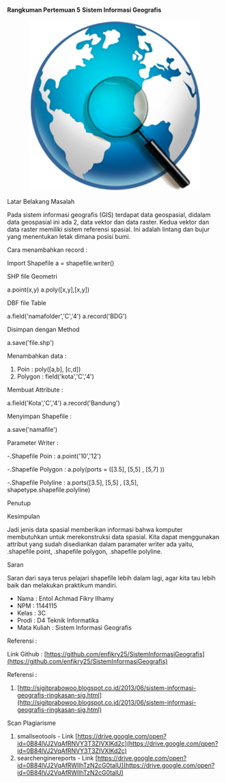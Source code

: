 **Rangkuman Pertemuan 5**  **Sistem Informasi Geografis**

 <p align="center"> 
<img src="../../img/GIS5.png" width="400px"> 
</p>
 

Latar Belakang Masalah

Pada sistem informasi geografis (GIS) terdapat data geospasial, didalam data geospasial ini ada 2, data vektor dan data raster. Kedua vektor dan data raster memiliki sistem referensi spasial. Ini adalah lintang dan bujur yang menentukan letak dimana posisi bumi.

Cara menambahkan record :

Import Shapefile a = shapefile.writer()

SHP file Geometri

a.point(x,y) a.poly([x,y],[x,y])

DBF file Table

a.field(&#39;namafolder&#39;,&#39;C&#39;,&#39;4&#39;) a.record(&#39;BDG&#39;)

Disimpan dengan Method

a.save(&#39;file.shp&#39;)

Menambahkan data :

1. Poin : poly([a,b], [c,d])
2. Polygon : field(&#39;kota&#39;,&#39;C&#39;,&#39;4&#39;)

Membuat Attribute :

a.field(&#39;Kota&#39;,&#39;C&#39;,&#39;4&#39;) a.record(&#39;Bandung&#39;)

Menyimpan Shapefile :

a.save(&#39;namafile&#39;)

Parameter Writer :

-.Shapefile Poin : a.point(&#39;10&#39;,&#39;12&#39;)

-.Shapefile Polygon : a.poly(ports = ([3.5], [5,5] , [5,7] ))

-.Shapefile Polyline : a.ports([3.5], [5,5] , [3,5], shapetype.shapefile.polyline)

Penutup

Kesimpulan

Jadi jenis data spasial memberikan informasi bahwa komputer membutuhkan untuk merekonstruksi data spasial. Kita dapat menggunakan attribut yang sudah disediankan dalam paramater writer ada yaitu, .shapefile point, .shapefile polygon, .shapefile polyline.

Saran

Saran dari saya terus pelajari shapefile lebih dalam lagi, agar kita tau lebih baik dan melakukan praktikum mandiri.

- Nama : Entol Achmad Fikry Ilhamy
- NPM : 1144115
- Kelas : 3C
- Prodi : D4 Teknik Informatika
- Mata Kuliah : Sistem Informasi Geografis

Referensi :

Link Github : [https://github.com/enfikry25/SistemInformasiGeografis](https://github.com/enfikry25/SistemInformasiGeografis)

Referensi :

1. [http://sigitprabowoo.blogspot.co.id/2013/06/sistem-informasi-geografis-ringkasan-sig.html](http://sigitprabowoo.blogspot.co.id/2013/06/sistem-informasi-geografis-ringkasan-sig.html)

Scan Plagiarisme

1. smallseotools - Link  [https://drive.google.com/open?id=0B84lVJ2VqAfRNVY3T3ZIVXlKd2c](https://drive.google.com/open?id=0B84lVJ2VqAfRNVY3T3ZIVXlKd2c)
2. searchenginereports - Link  [https://drive.google.com/open?id=0B84lVJ2VqAfRWllhTzN2cG0talU](https://drive.google.com/open?id=0B84lVJ2VqAfRWllhTzN2cG0talU)